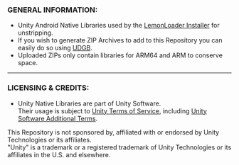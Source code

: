 ### GENERAL INFORMATION:

- Unity Android Native Libraries used by the [LemonLoader Installer](https://github.com/LemonLoader/MelonLoaderInstaller) for unstripping.
- If you wish to generate ZIP Archives to add to this Repository you can easily do so using [UDGB](https://github.com/LemonLoader/UDGB).
- Uploaded ZIPs only contain libraries for ARM64 and ARM to conserve space.

---

### LICENSING & CREDITS:

- Unity Native Libraries are part of Unity Software.  
Their usage is subject to [Unity Terms of Service](https://unity3d.com/legal/terms-of-service), including [Unity Software Additional Terms](https://unity3d.com/legal/terms-of-service/software).

This Repository is not sponsored by, affiliated with or endorsed by Unity Technologies or its affiliates.  
"Unity" is a trademark or a registered trademark of Unity Technologies or its affiliates in the U.S. and elsewhere.